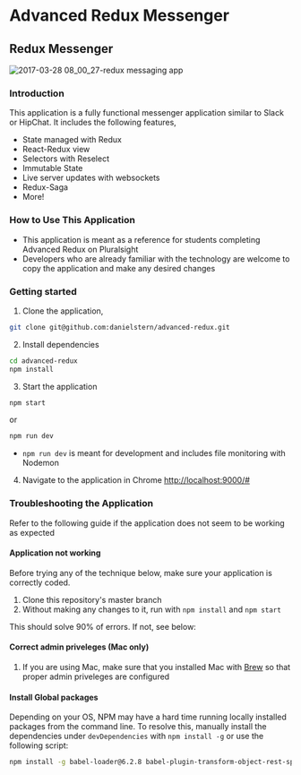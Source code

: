 # Advanced Redux Messenger

## Redux Messenger

![2017-03-28 08_00_27-redux messaging app](https://cloud.githubusercontent.com/assets/4268152/24403858/c707c6aa-138c-11e7-93fc-c9a565001bc2.png)

### Introduction

This application is a fully functional messenger application similar to Slack or HipChat. It includes the following features,

- State managed with Redux
- React-Redux view
- Selectors with Reselect
- Immutable State
- Live server updates with websockets
- Redux-Saga
- More!

### How to Use This Application

- This application is meant as a reference for students completing Advanced Redux on Pluralsight
- Developers who are already familiar with the technology are welcome to copy the application and make any desired changes

### Getting started

1. Clone the application,

```bash
git clone git@github.com:danielstern/advanced-redux.git
```

2. Install dependencies

```bash
cd advanced-redux
npm install
```

3. Start the application

```javascript
npm start
```

or

```javascript
npm run dev
```

- `npm run dev` is meant for development and includes file monitoring with Nodemon

4. Navigate to the application in Chrome
   [http://localhost:9000/#](http://localhost:9000)

### Troubleshooting the Application

Refer to the following guide if the application does not seem to be working as expected

#### Application not working

Before trying any of the technique below, make sure your application is correctly coded.

1. Clone this repository's master branch
2. Without making any changes to it, run with `npm install` and `npm start`

This should solve 90% of errors. If not, see below:

#### Correct admin priveleges (Mac only)

1. If you are using Mac, make sure that you installed Mac with [Brew](https://brew.sh/) so that proper admin priveleges are configured

#### Install Global packages

Depending on your OS, NPM may have a hard time running locally installed packages from the command line. To resolve this, manually install the dependencies under `devDependencies` with `npm install -g` or use the following script:

```bash
npm install -g babel-loader@6.2.8 babel-plugin-transform-object-rest-spread@6.19.0 babel-preset-es2015@6.18.0 babel-preset-react@6.23.0 babel-regenerator-runtime@6.5.0 nodemon@1.11.0 webpack@1.13.3 webpack-dev-server@1.16.2 webpack-hot-middleware@2.17.1 webpack-dev-middleware@1.10.1
```
